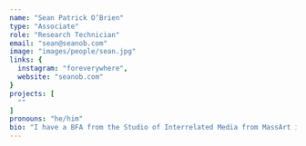 ```yaml
---
name: "Sean Patrick O’Brien"
type: "Associate"
role: "Research Technician"
email: "sean@seanob.com"
image: "images/people/sean.jpg"
links: {
  instagram: "foreverywhere",
  website: "seanob.com"
}
projects: [
  ""
]
pronouns: "he/him"
bio: "I have a BFA from the Studio of Interrelated Media from MassArt in Boston and recently received a Master's in Performing Arts from Listaháskóli Íslands where I focused on bringing my background in interactive and kinetic sculpture into a performative and socially engaged practice. Inspired by the local Icelandic arts and music scene and I have worked with the Reykavík Dance Festival, Sequences Art Festival, Nylistasafnið, Kling og Bang, Listahátið, Raflost, Rask, Mengi, Spectral Assault Records, and grassroots organizations Post-Dreifing, RUSL Fest, Fúsk, and King og Bong. My primary goal as an artist is to create an engaging experience that encourages interaction through the performative nature of objects and the sensation of experience."
---
```

